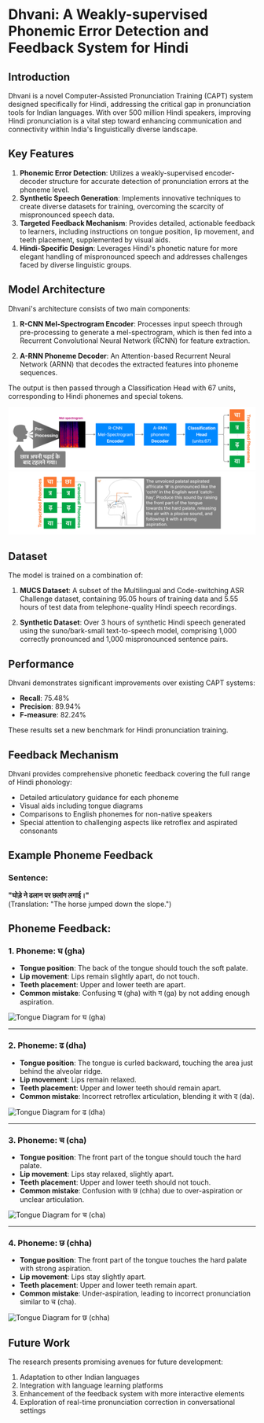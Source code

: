 # Dhvani: A Weakly-supervised Phonemic Error Detection and Feedback System for Hindi

## Introduction

Dhvani is a novel Computer-Assisted Pronunciation Training (CAPT) system designed specifically for Hindi, addressing the critical gap in pronunciation tools for Indian languages. With over 500 million Hindi speakers, improving Hindi pronunciation is a vital step toward enhancing communication and connectivity within India's linguistically diverse landscape.

## Key Features

1. **Phonemic Error Detection**: Utilizes a weakly-supervised encoder-decoder structure for accurate detection of pronunciation errors at the phoneme level.
2. **Synthetic Speech Generation**: Implements innovative techniques to create diverse datasets for training, overcoming the scarcity of mispronounced speech data.
3. **Targeted Feedback Mechanism**: Provides detailed, actionable feedback to learners, including instructions on tongue position, lip movement, and teeth placement, supplemented by visual aids.
4. **Hindi-Specific Design**: Leverages Hindi's phonetic nature for more elegant handling of mispronounced speech and addresses challenges faced by diverse linguistic groups.

## Model Architecture

Dhvani's architecture consists of two main components:

1. **R-CNN Mel-Spectrogram Encoder**: Processes input speech through pre-processing to generate a mel-spectrogram, which is then fed into a Recurrent Convolutional Neural Network (RCNN) for feature extraction.

2. **A-RNN Phoneme Decoder**: An Attention-based Recurrent Neural Network (ARNN) that decodes the extracted features into phoneme sequences.

The output is then passed through a Classification Head with 67 units, corresponding to Hindi phonemes and special tokens.

![Our model architecture](model-overall.svg)
![Our feedback system](feedback-mechanism.svg)

## Dataset

The model is trained on a combination of:

1. **MUCS Dataset**: A subset of the Multilingual and Code-switching ASR Challenge dataset, containing 95.05 hours of training data and 5.55 hours of test data from telephone-quality Hindi speech recordings.

2. **Synthetic Dataset**: Over 3 hours of synthetic Hindi speech generated using the suno/bark-small text-to-speech model, comprising 1,000 correctly pronounced and 1,000 mispronounced sentence pairs.

## Performance

Dhvani demonstrates significant improvements over existing CAPT systems:

- **Recall**: 75.48%
- **Precision**: 89.94%
- **F-measure**: 82.24%

These results set a new benchmark for Hindi pronunciation training.

## Feedback Mechanism

Dhvani provides comprehensive phonetic feedback covering the full range of Hindi phonology:

- Detailed articulatory guidance for each phoneme
- Visual aids including tongue diagrams
- Comparisons to English phonemes for non-native speakers
- Special attention to challenging aspects like retroflex and aspirated consonants

## Example Phoneme Feedback

### Sentence:
**"घोड़े ने ढलान पर छलांग लगाई।"**  
(Translation: "The horse jumped down the slope.")

## Phoneme Feedback:

### 1. Phoneme: घ (gha)
- **Tongue position**: The back of the tongue should touch the soft palate.
- **Lip movement**: Lips remain slightly apart, do not touch.
- **Teeth placement**: Upper and lower teeth are apart.
- **Common mistake**: Confusing घ (gha) with ग (ga) by not adding enough aspiration.
  
![Tongue Diagram for घ (gha)](feedback-gha-diagram.png)

---

### 2. Phoneme: ढ (dha)
- **Tongue position**: The tongue is curled backward, touching the area just behind the alveolar ridge.
- **Lip movement**: Lips remain relaxed.
- **Teeth placement**: Upper and lower teeth should remain apart.
- **Common mistake**: Incorrect retroflex articulation, blending it with द (da).

![Tongue Diagram for ढ (dha)](feedback-dha-diagram.png)

---

### 3. Phoneme: च (cha)
- **Tongue position**: The front part of the tongue should touch the hard palate.
- **Lip movement**: Lips stay relaxed, slightly apart.
- **Teeth placement**: Upper and lower teeth should not touch.
- **Common mistake**: Confusion with छ (chha) due to over-aspiration or unclear articulation.

![Tongue Diagram for च (cha)](feedback-cha-diagram.png)

---

### 4. Phoneme: छ (chha)
- **Tongue position**: The front part of the tongue touches the hard palate with strong aspiration.
- **Lip movement**: Lips stay slightly apart.
- **Teeth placement**: Upper and lower teeth remain apart.
- **Common mistake**: Under-aspiration, leading to incorrect pronunciation similar to च (cha).

![Tongue Diagram for छ (chha)](feedback-chha-diagram.png)

## Future Work

The research presents promising avenues for future development:

1. Adaptation to other Indian languages
2. Integration with language learning platforms
3. Enhancement of the feedback system with more interactive elements
4. Exploration of real-time pronunciation correction in conversational settings
